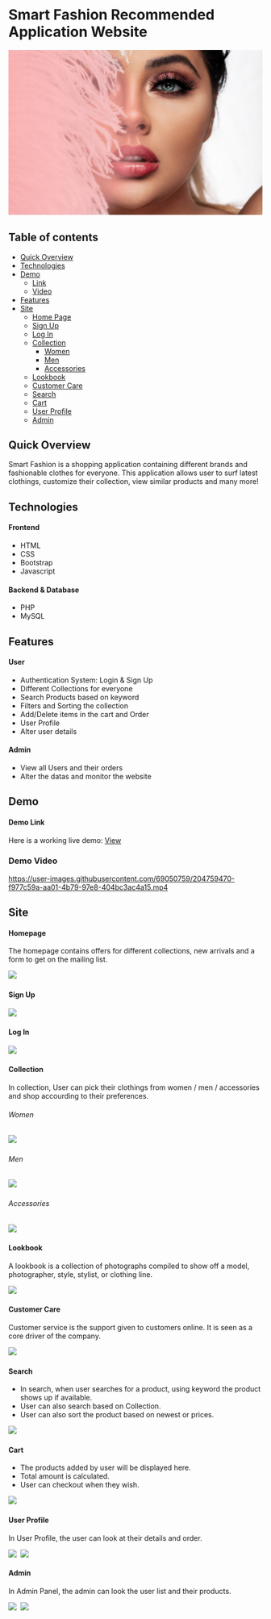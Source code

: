 # Smart Fashion Recommended Application Website  
![l](img/main/l.jpeg)  
## Table of contents  
* [Quick Overview](#quick-overview)  
* [Technologies](#technologies)  
* [Demo](#demo)  
  * [Link](#demo-link)  
  * [Video](#demo-video)  
* [Features](#features)  
* [Site](#site)  
  * [Home Page](#homepage)  
  * [Sign Up](#sign-up)  
  * [Log In](#log-in)  
  * [Collection](#collection)  
    * [Women](#women)
    * [Men](#men)
    * [Accessories](#accessories)
  * [Lookbook](#lookbook)
  * [Customer Care](#customer-care)
  * [Search](#search)
  * [Cart](#cart)
  * [User Profile](#user-profile)
  * [Admin](#admin)








## Quick Overview  
Smart Fashion is a shopping application containing different brands and fashionable clothes for everyone. This application allows user to surf latest clothings, customize their collection, view similar products and many more!  

## Technologies  
#### Frontend  
* HTML  
* CSS  
* Bootstrap  
* Javascript  
#### Backend & Database  
* PHP  
* MySQL  

## Features  
#### User  
* Authentication System: Login & Sign Up  
* Different Collections for everyone  
* Search Products based on keyword  
* Filters and Sorting the collection  
* Add/Delete items in the cart and Order  
* User Profile  
* Alter user details  
#### Admin  
* View all Users and their orders  
* Alter the datas and monitor the website  

## Demo  
#### Demo Link  
Here is a working live demo: [View](https://smartfashionapplication.000webhostapp.com/template/home.php)  

### Demo Video  
https://user-images.githubusercontent.com/69050759/204759470-f977c59a-aa01-4b79-97e8-404bc3ac4a15.mp4

## Site  
#### Homepage  
The homepage contains offers for different collections, new arrivals and a form to get on the mailing list.  

<kbd>
<img src="https://user-images.githubusercontent.com/69050759/204432483-763d1f75-2018-47f5-9ccd-97959894f09a.png">   
</kbd>  

#### Sign Up  

<kbd>
<img src="https://user-images.githubusercontent.com/69050759/204434888-5115b0c2-3ca0-4b1d-92ec-415ff91625e6.png">   
</kbd>  

#### Log In  

<kbd>
<img src="https://user-images.githubusercontent.com/69050759/204438474-3201e1e0-5990-48e3-9671-86f5662286e5.png">   
</kbd>  

#### Collection  
In collection, User can pick their clothings from women / men / accessories and shop accourding to their preferences.

###### Women  

<kbd>
<img src="https://user-images.githubusercontent.com/69050759/204438725-1c13243b-b36c-427d-a342-189e9a9c00c5.png">   
</kbd>  

###### Men  

<kbd>
<img src="https://user-images.githubusercontent.com/69050759/204438889-4ee05000-c3d6-412a-a3d1-7783535b46e0.png">   
</kbd>  

###### Accessories  

<kbd>
<img src="https://user-images.githubusercontent.com/69050759/204438983-df912263-b6e6-4f08-9bb9-c93d01127b08.png">   
</kbd>  

#### Lookbook  
A lookbook is a collection of photographs compiled to show off a model, photographer, style, stylist, or clothing line.  

<kbd>
<img src="https://user-images.githubusercontent.com/69050759/204439473-3e4acb2b-a8f6-4eb4-8b50-df212c5ff8cd.png">   
</kbd>  

#### Customer Care  
Customer service is the support given to customers online. It is seen as a core driver of the company.  

<kbd>
<img src="https://user-images.githubusercontent.com/69050759/204440332-a5424335-aec6-4a26-9797-4bcc1865a2de.png">   
</kbd>

#### Search  
* In search, when user searches for a product, using keyword the product shows up if available.  
* User can also search based on Collection.  
* User can also sort the product based on newest or prices.  

<kbd>
<img src="https://user-images.githubusercontent.com/69050759/204440600-afb0d6e9-414d-4c80-8cfb-6231866546dc.png">   
</kbd>  

#### Cart  
* The products added by user will be displayed here.  
* Total amount is calculated.  
* User can checkout when they wish.  

<kbd>
<img src="https://user-images.githubusercontent.com/69050759/204440678-653c7766-9cad-4ca5-8495-9dd7ff781cde.png">   
</kbd>  

#### User Profile  
In User Profile, the user can look at their details and order.  

<kbd>
<img src="https://user-images.githubusercontent.com/69050759/204440779-37801422-8c14-4121-848c-2f42999ea01d.png">   
</kbd>

<kbd>
<img src="https://user-images.githubusercontent.com/69050759/204440837-6d24cd72-51d9-452e-9e54-d30bf983e1ad.png">   
</kbd>

#### Admin  
In Admin Panel, the admin can look the user list and their products.  

<kbd>
<img src="https://user-images.githubusercontent.com/69050759/204440881-8d1f3be0-9a11-4e92-b297-358e67479514.png">   
</kbd>

<kbd>
<img src="https://user-images.githubusercontent.com/69050759/204440959-5d54b3f2-13d8-4bed-b9be-bf87ac54692d.png">   
</kbd>
